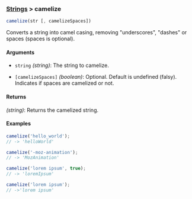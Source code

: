 ### [Strings](../) > camelize

```js
camelize(str [, camelizeSpaces])
```

Converts a string into camel casing, removing "underscores", "dashes" or spaces (spaces is optional).

#### Arguments

- `string` _(string)_: The string to camelize.

- `[camelizeSpaces]` _(boolean)_: Optional. Default is undefined (falsy). Indicates if spaces are camelized or not.

#### Returns

_(string)_: Returns the camelized string.

#### Examples
```js
camelize('hello_world');
// -> 'helloWorld'

camelize('-moz-animation');
// -> 'MozAnimation'

camelize('lorem ipsum', true);
// -> 'loremIpsum'

camelize('lorem ipsum');
// ->'lorem ipsum'
```
